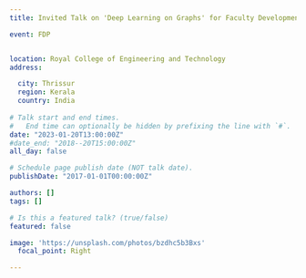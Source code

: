 ```yaml
---
title: Invited Talk on 'Deep Learning on Graphs' for Faculty Development Programme on Artificial Intelligence and Data Science

event: FDP


location: Royal College of Engineering and Technology
address:

  city: Thrissur
  region: Kerala
  country: India
 
# Talk start and end times.
#   End time can optionally be hidden by prefixing the line with `#`.
date: "2023-01-20T13:00:00Z"
#date_end: "2018--20T15:00:00Z"
all_day: false

# Schedule page publish date (NOT talk date).
publishDate: "2017-01-01T00:00:00Z"

authors: []
tags: []

# Is this a featured talk? (true/false)
featured: false

image: 'https://unsplash.com/photos/bzdhc5b3Bxs'
  focal_point: Right

---
```


